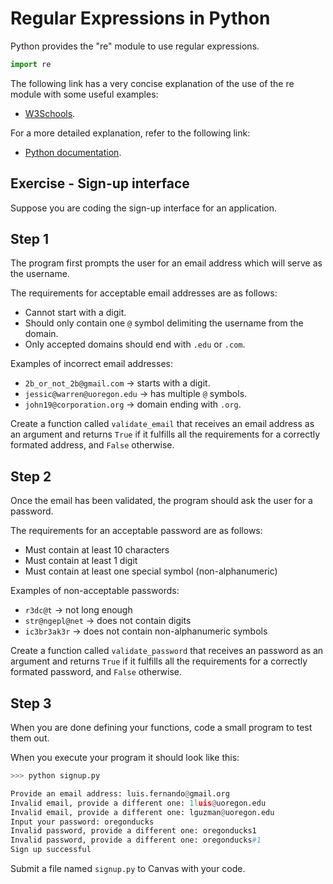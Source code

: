 # Regular Expressions in Python
Python provides the "re" module to use regular expressions.

```python
import re
```

The following link has a very concise explanation of the use of the re module with some useful examples:

- [W3Schools](https://www.w3schools.com/python/python_regex.asp).

For a more detailed explanation, refer to the following link:
- [Python documentation](https://docs.python.org/3/howto/regex.html).

## Exercise - Sign-up interface
Suppose you are coding the sign-up interface for an application.

## Step 1
The program first prompts the user for an email address which will serve as the username.

The requirements for acceptable email addresses are as follows:

- Cannot start with a digit.
- Should only contain one `@` symbol delimiting the username from the domain.
- Only accepted domains should end with `.edu` or `.com`.


Examples of incorrect email addresses:

- `2b_or_not_2b@gmail.com` -> starts with a digit.
- `jessic@warren@uoregon.edu` -> has multiple `@` symbols.
- `john19@corporation.org` -> domain ending with `.org`.

Create a function called `validate_email` that receives an email address as an argument and returns `True` if it fulfills all the requirements for a correctly formated address, and `False` otherwise.

## Step 2
Once the email has been validated, the program should ask the user for a password.

The requirements for an acceptable password are as follows:

- Must contain at least 10 characters
- Must contain at least 1 digit
- Must contain at least one special symbol (non-alphanumeric)

Examples of non-acceptable passwords:

- `r3dc@t` -> not long enough
- `str@ngepl@net` -> does not contain digits
- `ic3br3ak3r` -> does not contain non-alphanumeric symbols

Create a function called `validate_password` that receives an password as an argument and returns `True` if it fulfills all the requirements for a correctly formated password, and `False` otherwise.

## Step 3
When you are done defining your functions, code a small program to test them out.

When you execute your program it should look like this:

```python
>>> python signup.py

Provide an email address: luis.fernando@gmail.org
Invalid email, provide a different one: 1luis@uoregon.edu
Invalid email, provide a different one: lguzman@uoregon.edu
Input your password: oregonducks
Invalid password, provide a different one: oregonducks1
Invalid password, provide a different one: oregonducks#1
Sign up successful
```

Submit a file named `signup.py` to Canvas with your code.
